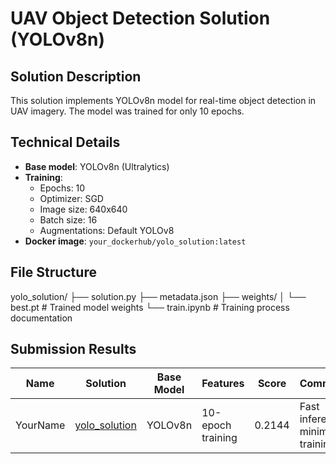 # UAV Object Detection Solution (YOLOv8n)

## Solution Description

This solution implements YOLOv8n model for real-time object detection in UAV imagery. The model was trained for only 10 epochs.

## Technical Details

- **Base model**: YOLOv8n (Ultralytics)
- **Training**:
  - Epochs: 10
  - Optimizer: SGD
  - Image size: 640x640
  - Batch size: 16
  - Augmentations: Default YOLOv8
- **Docker image**: `your_dockerhub/yolo_solution:latest`


## File Structure
yolo_solution/
├── solution.py 
├── metadata.json
├── weights/
│ └── best.pt # Trained model weights
└── train.ipynb # Training process documentation

## Submission Results

| Name | Solution | Base Model | Features | Score | Comments |
|------|----------|------------|----------|-------|----------|
| YourName | [yolo_solution](solutions/your_name/yolo_solution) | YOLOv8n | 10-epoch training | 0.2144 | Fast inference, minimal training |